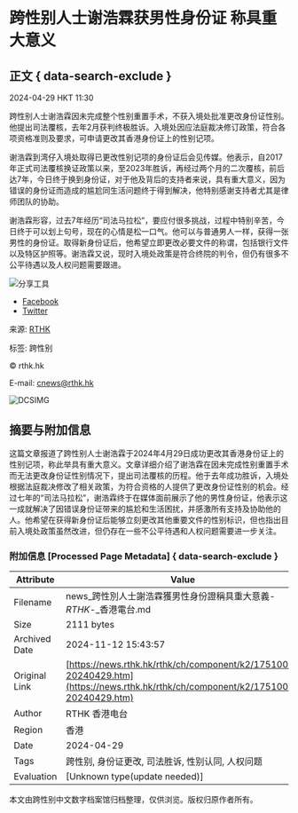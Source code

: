 # 跨性别人士谢浩霖获男性身份证 称具重大意义

## 正文 { data-search-exclude }


2024-04-29 HKT 11:30

跨性别人士谢浩霖因未完成整个性别重置手术，不获入境处批准更改身份证性别。他提出司法覆核，去年2月获判终极胜诉。入境处因应法庭裁决修订政策，符合各项资格准则及要求，可申请更改其香港身份证上的性别记项。 

谢浩霖到湾仔入境处取得已更改性别记项的身份证后会见传媒。他表示，自2017年正式司法覆核换证政策以来，至2023年胜诉，再经过两个月的二次覆核，前后达7年，今日终于换到身份证，对于他及背后的支持者来说，具有重大意义，因为错误的身份证而造成的尴尬同生活问题终于得到解决，他特别感谢支持者尤其是律师团队的协助。 

谢浩霖形容，过去7年经历“司法马拉松”，要应付很多挑战，过程中特别辛苦，今日终于可以划上句号，现在的心情是松一口气。他可以与普通男人一样，获得一张男性的身份证。取得新身份证后，他希望立即更改必要文件的称谓，包括银行文件以及特区护照等。谢浩霖又说，现时入境处政策是符合终院的判令，但仍有很多不公平待遇以及人权问题需要跟进。

![分享工具](https://newsstatic.rthk.hk/frontend_images/images/gh_btn_share.png)

- [Facebook](https://www.facebook.com/sharer/sharer.php?u=https://news.rthk.hk/rthk/ch/component/k2/1751001-20240429.htm) 
- [Twitter](https://twitter.com/intent/tweet?url=https%3A%2F%2Fnews.rthk.hk%2Frthk%2Fch%2Fcomponent%2Fk2%2F1751001-20240429.htm&text=%E8%B7%A8%E6%80%A7%E5%88%A5%E4%BA%BA%E5%A3%AB%E8%AC%9D%E6%B5%A9%E9%9C%96%E7%8D%B2%E7%94%B7%E6%80%A7%E8%BA%AB%E4%BB%BD%E8%AD%89%E3%80%80%E7%A8%B1%E5%85%B7%E9%87%8D%E5%A4%A7%E6%84%8F%E7%BE%A9)

来源: [RTHK](https://news.rthk.hk/rthk/ch/component/k2/1751001-20240429.htm)

标签: 跨性别 

© rthk.hk

E-mail: [cnews@rthk.hk](mailto:cnews@rthk.hk)

![DCSIMG](http://sdc.rthk.hk/dcseht10h000004r7f320gnyr_5q2e/njs.gif?dcsuri=/nojavascript&WT.js=No&WT.tv=8.6.2)

## 摘要与附加信息

<!-- tcd_abstract -->
这篇文章报道了跨性别人士谢浩霖于2024年4月29日成功更改其香港身份证上的性别记项，称此举具有重大意义。文章详细介绍了谢浩霖在因未完成性别重置手术而无法更改身份证性别情况下，提出司法覆核的历程。他于去年成功胜诉，入境处根据法庭裁决修改了相关政策，为符合资格的人提供了更改身份证性别的机会。经过七年的“司法马拉松”，谢浩霖终于在媒体面前展示了他的男性身份证，他表示这一成就解决了因错误身份证带来的尴尬和生活困扰，并感激所有支持及协助他的人。他希望在获得新身份证后能够立刻更改其他重要文件的性别标识，但也指出目前入境处政策虽然改进，但仍存在一些不公平待遇和人权问题需要进一步关注。
<!-- tcd_abstract_end -->

### 附加信息 [Processed Page Metadata] { data-search-exclude }

| Attribute       | Value                                  |
|-----------------|----------------------------------------|
| Filename        | news_跨性別人士謝浩霖獲男性身份證稱具重大意義-_RTHK_-_香港電台.md                             |
| Size            | 2111 bytes                           |
| Archived Date   | 2024-11-12 15:43:57                             |
| Original Link   | [https://news.rthk.hk/rthk/ch/component/k2/1751001-20240429.htm](https://news.rthk.hk/rthk/ch/component/k2/1751001-20240429.htm)                       |
| Author          | RTHK 香港电台                               |
| Region          | 香港                               |
| Date            | 2024-04-29                                 |
| Tags            | 跨性别, 身份证更改, 司法胜诉, 性别认同, 人权问题                                 |
| Evaluation            | [Unknown type(update needed)]                                 |
<!-- tcd_table_end -->

本文由跨性别中文数字档案馆归档整理，仅供浏览。版权归原作者所有。
